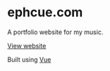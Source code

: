 # ephcue.com

A portfolio website for my music.

[View website](https://ephcue.com)

Built using [Vue](https://www.vuejs.org)

